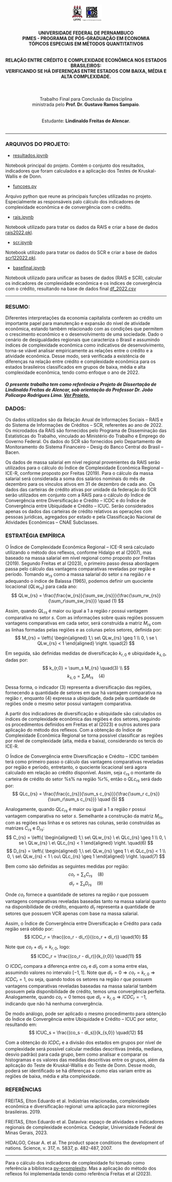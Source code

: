 <div align="center">
    <img src='assets/ufpepimes.png' width="100">
    <h4 align="center">
        UNIVERSIDADE FEDERAL DE PERNAMBUCO
        <br>
        PIMES - PROGRAMA DE PÓS-GRADUAÇÃO EM ECONOMIA
        <br>
        TÓPICOS ESPECIAIS EM MÉTODOS QUANTITATIVOS
        <br>
        <br>
        <br>
        RELAÇÃO ENTRE CRÉDITO E COMPLEXIDADE ECONÔMICA NOS ESTADOS BRASILEIROS:
        <br>
        VERIFICANDO SE HÁ DIFERENÇAS ENTRE ESTADOS COM BAIXA, MÉDIA E ALTA COMPLEXIDADE.
        <br>
        <br>
    </h4>
        <br>
        Trabalho Final para Conclusão da Disciplina
        <br>
        ministrada pelo <strong>Prof. Dr. Gustavo Ramos Sampaio</strong>.
        <br>
        <br>
        <br>
        Estudante: <strong>Lindinaldo Freitas de Alencar</strong>.
        <br>
        <br>
</div>
<hr />

### ARQUIVOS DO PROJETO:

- [resultados.ipynb](notebooks/resultados.ipynb)

Notebook principal do projeto. Contém o conjunto dos resultados, indicadores que foram calculados e a aplicação dos Testes de Kruskal-Wallis e de Donn.

- [funcoes.py](notebooks/funcoes.py)

Arquivo python que reune as principais funções utilizadas no projeto. Especialmente as responsáveis palo cálculo dos indicadores de complexidade econômica e de convergência com o crédito.

- [rais.ipynb](notebooks/rais.ipynb)

Notebook utilizado para tratar os dados da RAIS e criar a base de dados [rais2022.pkl](assets/rais2022.pkl).

- [scr.ipynb](notebooks/scr.ipynb)

Notebook utilizado para tratar os dados do SCR e criar a base de dados [scr122022.pkl](assets/scr122022.pkl).

- [basefinal.ipynb](notebooks/basefinal.ipynb)

Notebook utilizado para unificar as bases de dados (RAIS e SCR), calcular os indicadores de complexidade econômica e os índices de convergência com o crédito, resultando na base de dados final [df_2022.csv](assets/df_2022.csv)


<hr />

### RESUMO:
Diferentes interpretações da economia capitalista conferem ao crédito um importante papel para manutenção e expansão do nível de atividade econômica, estando também relacionado com as condições que permitem o crescimento econômico e o desenvolvimento de uma sociedade. Dado o cenário de desigualdades regionais que caracteriza o Brasil e assumindo índices de complexidade econômica como indicativos de desenvolvimento, torna-se viável analisar empiricamente as relações entre o crédito e a atividade econômica. Desse modo, será verificada a existência de diferenças na relação entre crédito e complexidade econômica para os estados brasileiros classificados em grupos de baixa, média e alta complexidade econômica, tendo como enfoque o ano de 2022.


##### O presente trabalho tem como referência o Projeto de Dissertação de Lindinaldo Freitas de Alencar, sob orientação do Professor Dr. João Policarpo Rodrigues Lima. [Ver Projeto.](assets/PROJETO%20DE%20PESQUISA%20-%20CRÉDITO%20E%20DESENVOLVIMENTO.pdf)

### DADOS:
Os dados utilizados são da Relação Anual de Informações Sociais – RAIS e do Sistema de Informações de Créditos – SCR, referentes ao ano de 2022. Os microdados da RAIS são fornecidos pelo Programa de Disseminação das Estatísticas do Trabalho, vinculado ao Ministério do Trabalho e Emprego do Governo Federal. Os dados do SCR são fornecidos pelo Departamento de Monitoramento do Sistema Financeiro – Desig do Banco Central do Brasil – Bacen.

Os dados de massa salarial em nível regional provenientes da RAIS serão utilizados para o cálculo do Índice de Complexidade Econômica Regional – ICE-R, conforme proposto por Freitas (2019). Para o cálculo da massa salarial será considerada a soma dos salários nominais do mês de dezembro para os vínculos ativos em 31 de dezembro de cada ano. Os dados das carteiras de crédito ativas por unidade da federação do SCR serão utilizados em conjunto com a RAIS para o cálculo do Índice de Convergência entre Diversificação e Crédito – ICDC e do Índice de Convergência entre Ubiquidade e Crédito – ICUC. Serão considerados apenas os dados das carteiras de crédito relativos as operações com pessoas jurídicas, agregados por estado e pela Classificação Nacional de Atividades Econômicas – CNAE Subclasses.

### ESTRATÉGIA EMPÍRICA

O Índice de Complexidade Econômica Regional – ICE-R será calculado utilizando o método dos reflexos, conforme Hidalgo et al (2007), mas baseado na massa salarial em nível regional como proposto por Freitas (2019). Segundo Freitas et al (2023), o primeiro passo dessa abordagem passa pelo cálculo das vantagens comparativas reveladas por região e período. Tomando $w_{rs}$ como a massa salarial do setor $s$ na região $r$ e adequando o índice de Balassa (1965), podemos definir um quociente locacional $(QLw_{rs})$ para cada ano:
$$
QLw_{rs} = \frac{\frac{w_{rs}}{\sum_sw_{rs}}}{\frac{\sum_rw_{rs}}{\sum_r\sum_sw_{rs}}}
\quad (1)
$$

Assim, quando $QL_{rs}$ é maior ou igual a 1 a região $r$ possui vantagem comparativa no setor $s$. Com as informações sobre quais regiões possuem vantagens comparativas em cada setor, será construída a matriz $M_{rs}$ com as linhas formadas pelas regiões e as colunas pelos setores, definida por:
$$
M_{rs} = \left\{
\begin{aligned}
 1,\ se\ QLw_{rs} \geq 1 \\
 0, \ se \ QLw_{rs} < 1
 \end{aligned}
\right.
\quad(2)
$$

Em seguida, são definidas medidas de diversificação $k_{r,0}$ e ubiquidade $k_{s,0}$, dadas por:
$$
k_{r,0} = \sum_s M_{rs} \quad(3) \\
$$
$$
k_{s,0} = \sum_r M_{rs} \quad(4)
$$

Dessa forma, o indicador (3) representa a diversificação das regiões, fornecendo a quantidade de setores em que há vantagem comparativa na região $r$, enquanto (4) expressa a ubiquidade, dada pela quantidade de regiões onde o mesmo setor possui vantagem comparativa.

A partir dos indicadores de diversificação e ubiquidade são calculados os índices de complexidade econômica das regiões e dos setores, seguindo os procedimentos definidos em Freitas et al (2023) e outros autores para aplicação do método dos reflexos. Com a obtenção do Índice de Complexidade Econômica Regional se torna possível classificar as regiões por nível de complexidade (alta, média e baixa), considerando os tercis do ICE-R.

O Índice de Convergência entre Diversificação e Crédito – ICDC também terá como primeiro passo o cálculo das vantagens comparativas reveladas por região e período, entretanto, o quociente locacional será agora calculado em relação ao crédito disponível. Assim, seja $c_{rs}$ o montante da carteira de crédito do setor %s% na região %r%, então o $QLc_{rs}$ será dado por:
$$
QLc_{rs} = \frac{\frac{c_{rs}}{\sum_s c_{rs}}}{\frac{\sum_r c_{rs}}{\sum_r\sum_s c_{rs}}}
\quad (5)
$$

Analogamente, quando $QLc_{rs}$ é maior ou igual a 1 a região $r$ possui vantagem comparativa no setor $s$. Semelhante a construção da matriz $M_{rs}$, com as regiões nas linhas e os setores nas colunas, serão construídas as matrizes $C_{rs}$ e $D_{rs}$:
$$
C_{rs} = \left\{
\begin{aligned}
 1,\ se\ QLw_{rs} \ e\ QLc_{rs} \geq 1 \\
 0, \ se \ QLw_{rs} \ e\ QLc_{rs} < 1
 \end{aligned}
\right.
\quad(6)
$$
$$
D_{rs} = \left\{
\begin{aligned}
 1,\ se\ QLw_{rs} \geq 1 \ e\ QLc_{rs} < 1 \\
 0, \ se\ QLw_{rs} < 1 \ ou\ QLc_{rs} \geq 1
 \end{aligned}
\right.
\quad(7)
$$

Bem como são definidas as seguintes medidas por região:
$$
co_r = \sum_s C_{rs} \quad(8)
$$
$$
di_r = \sum_s D_{rs} \quad(9)
$$

Onde $co_r$ fornece a quantidade de setores na região $r$ que possuem vantagens comparativas reveladas baseadas tanto na massa salarial quanto na disponibilidade de crédito, enquanto $di_r$ representa a quantidade de setores que possuem VCR apenas com base na massa salarial.

Assim, o Índice de Convergência entre Diversificação e Crédito para cada região será obtido por:
$$
ICDC_r = \frac{(co_r - di_r)}{(co_r + di_r)} \quad(10)
$$

Note que $co_r + di_r = k_{r,0}$, logo:
$$
ICDC_r = \frac{(co_r - di_r)}{k_{r,0}} \quad(11)
$$

O $ICDC_r$ compara a diferença entre $co_r$ e $di_r$ com a soma entre elas, assumindo valores no intervalo $[-1,1]$. Note que $di_r=0\Rightarrow co_r=k_{r,0}\Rightarrow ICDC_r=1$, ou seja, quando todos os setores na região $r$ que possuem vantagens comparativas reveladas baseadas na massa salarial também possuem pela disponibilidade de crédito, temos uma convergência perfeita. Analogamente, quando $co_r=0$ temos que $di_r=k_{r,0}\Rightarrow ICDC_r=-1$, indicando que não há nenhuma convergência.

De modo análogo, pode ser aplicado o mesmo procedimento para obtenção do Índice de Convergência entre Ubiquidade e Crédito – ICUC por setor, resultando em:
$$
ICUC_s = \frac{(co_s - di_s)}{k_{s,0}} \quad(12)
$$

Com a obtenção do $ICDC_r$ e a divisão dos estados em grupos por nível de complexidade será possível calcular medidas descritivas (média, mediana, desvio padrão) para cada grupo, bem como analisar e comparar os histogramas e os valores das medidas descritivas entre os grupos, além da aplicação do Teste de Kruskal-Wallis e do Teste de Donn. Desse modo, poderá ser identificado se há diferenças e como elas variam entre as regiões de baixa, média e alta complexidade.

### REFERÊNCIAS

FREITAS, Elton Eduardo et al. Indústrias relacionadas, complexidade econômica e diversificação regional: uma aplicação para microrregiões brasileiras. 2019.

FREITAS, Elton Eduardo et al. Dataviva: espaço de atividades e indicadores regionais de complexidade econômica. Cedeplar, Universidade Federal de Minas Gerais, 2023.

HIDALGO, César A. et al. The product space conditions the development of nations. Science, v. 317, n. 5837, p. 482-487, 2007.

<hr />

Para o cálculo dos indicadores de complexidade foi tomado como referência a biblioteca [py-ecomplexity](https://github.com/cid-harvard/py-ecomplexity). Mas a aplicação do método dos reflexos foi implementada tendo como referência Freitas et al (2023).